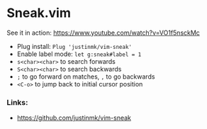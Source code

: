 # Sneak.vim
See it in action: https://www.youtube.com/watch?v=VO1f5nsckMc
[](https://www.youtube.com/watch?v=VO1f5nsckMc)

* Plug install: `Plug 'justinmk/vim-sneak'`
* Enable label mode: `let g:sneak#label = 1`
* `s<char><char>` to search forwards
* `S<char><char>` to search backwards
* `;` to go forward on matches, `,` to go backwards
* `<C-o>` to jump back to initial cursor position

### Links:
* https://github.com/justinmk/vim-sneak
